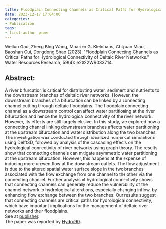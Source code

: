 ```yaml
---
title: Floodplain Connecting Channels as Critical Paths for Hydrological Connectivity of Deltaic River Networks
date: 2023-12-17 17:04:00
categories:
- Publication
tags:
- first-author paper
---
```


<p> Weilun Gao, Zheng Bing Wang, Maarten G. Kleinhans, Chiyuan Miao, Baoshan Cui, Dongdong Shao (2023). "Floodplain Connecting Channels as Critical Paths for Hydrological Connectivity of Deltaic River Networks." Water Resources Research, 59(4): e2022WR033714. </p>

## Abstract:
A river bifurcation is critical for distributing water, sediment and nutrients to the downstream branches of deltaic river networks. However, the downstream branches of a bifurcation can be linked by a connecting channel cutting through deltaic floodplains. The floodplain connecting channel as a downstream control can affect water partitioning at the river bifurcation and hence the hydrological connectivity of the river network. However, its effects are still largely elusive. In this study, we explored how a connecting channel linking downstream branches affects water partitioning at the upstream bifurcation and water distribution along the two branches. The investigation was conducted through idealized numerical simulations using Delft3D, followed by analysis of the cascading effects on the hydrological connectivity of river networks using graph theory. The results show that connecting channels can mitigate asymmetric water partitioning at the upstream bifurcation. However, this happens at the expense of inducing more uneven flow at the downstream outlets. The flow adjustment is due to the altered spatial water surface slope in the two branches associated with the flow exchange from one channel to the other via the connecting channel. Further analysis of hydrological connectivity shows that connecting channels can generally reduce the vulnerability of the channel network to hydrological alterations, especially changing inflow, by enhancing flow exchange between the two branches. Our results suggest that connecting channels are critical paths for hydrological connectivity, which have important implications for the management of deltaic river networks and their floodplains.
<br/>See at [publisher](https://doi.org/10.1029/2022WR033714).
<br/>The paper was reported by [Hydro90](https://mp.weixin.qq.com/s/Tb3PN8Y4dpvNSRAfWhPCAw).
